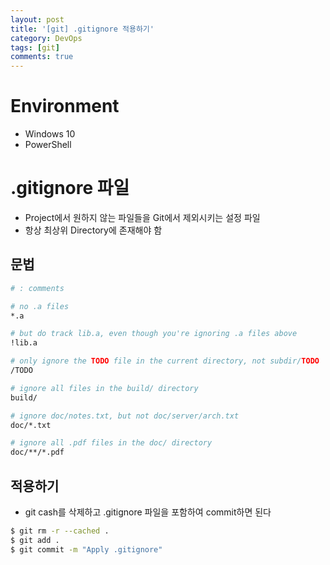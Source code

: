 ```yaml
---
layout: post
title: '[git] .gitignore 적용하기'
category: DevOps
tags: [git]
comments: true
---
```


# Environment
- Windows 10
- PowerShell

# .gitignore 파일
- Project에서 원하지 않는 파일들을 Git에서 제외시키는 설정 파일
- 항상 최상위 Directory에 존재해야 함

## 문법

~~~sh
# : comments

# no .a files
*.a

# but do track lib.a, even though you're ignoring .a files above
!lib.a

# only ignore the TODO file in the current directory, not subdir/TODO
/TODO

# ignore all files in the build/ directory
build/

# ignore doc/notes.txt, but not doc/server/arch.txt
doc/*.txt

# ignore all .pdf files in the doc/ directory
doc/**/*.pdf
~~~

## 적용하기
- git cash를 삭제하고 .gitignore 파일을 포함하여 commit하면 된다

~~~sh
$ git rm -r --cached .
$ git add .
$ git commit -m "Apply .gitignore"
~~~

